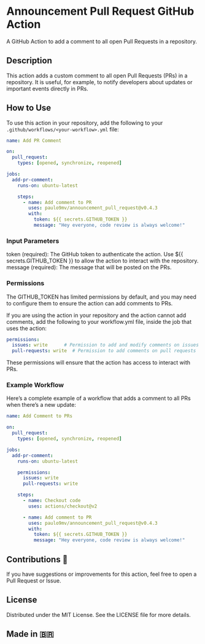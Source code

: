 # Announcement Pull Request GitHub Action

A GitHub Action to add a comment to all open Pull Requests in a repository.

## Description

This action adds a custom comment to all open Pull Requests (PRs) in a repository. It is useful, for example, to notify developers about updates or important events directly in PRs.

## How to Use

To use this action in your repository, add the following to your `.github/workflows/<your-workflow>.yml` file:

```yaml
name: Add PR Comment

on:
  pull_request:
    types: [opened, synchronize, reopened]

jobs:
  add-pr-comment:
    runs-on: ubuntu-latest

    steps:
      - name: Add comment to PR
        uses: paulo9mv/announcement_pull_request@v0.4.3
        with:
          token: ${{ secrets.GITHUB_TOKEN }}
          message: "Hey everyone, code review is always welcome!"
```

### Input Parameters
token (required): The GitHub token to authenticate the action. Use ${{ secrets.GITHUB_TOKEN }} to allow the action to interact with the repository.
message (required): The message that will be posted on the PRs.

### Permissions
The GITHUB_TOKEN has limited permissions by default, and you may need to configure them to ensure the action can add comments to PRs.

If you are using the action in your repository and the action cannot add comments, add the following to your workflow.yml file, inside the job that uses the action:

```yaml
permissions:
  issues: write      # Permission to add and modify comments on issues and PRs
  pull-requests: write  # Permission to add comments on pull requests
```
These permissions will ensure that the action has access to interact with PRs.

### Example Workflow
Here’s a complete example of a workflow that adds a comment to all PRs when there’s a new update:

```yaml
name: Add Comment to PRs

on:
  pull_request:
    types: [opened, synchronize, reopened]

jobs:
  add-pr-comment:
    runs-on: ubuntu-latest

    permissions:
      issues: write
      pull-requests: write

    steps:
      - name: Checkout code
        uses: actions/checkout@v2

      - name: Add comment to PR
        uses: paulo9mv/announcement_pull_request@v0.4.3
        with:
          token: ${{ secrets.GITHUB_TOKEN }}
          message: "Hey everyone, code review is always welcome!"
```

## Contributions 🤩
If you have suggestions or improvements for this action, feel free to open a Pull Request or Issue.

## License
Distributed under the MIT License. See the LICENSE file for more details.

## Made in 🇧🇷
